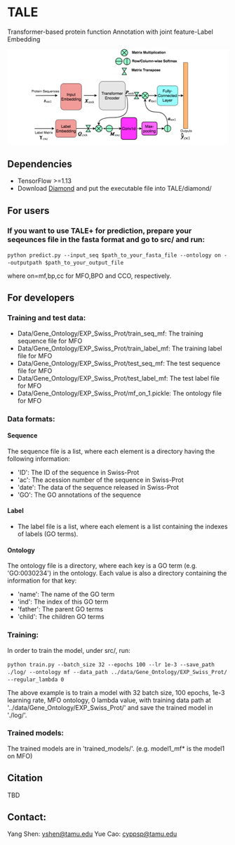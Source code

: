 # TALE
Transformer-based protein function Annotation with joint feature-Label Embedding


![TALE Architecture](/ProteinFuncPred.png)

## Dependencies
* TensorFlow >=1.13
* Download [Diamond](http://www.diamondsearch.org/index.php) and put the executable file into TALE/diamond/


## For users
### If you want to use TALE+ for prediction, prepare your seqeunces file in the fasta format and go to src/ and run:
`python predict.py --input_seq $path_to_your_fasta_file --ontology on --outputpath $path_to_your_output_file`

where on=mf,bp,cc for MFO,BPO and CCO, respectively.

## For developers
### Training and test data:
* Data/Gene_Ontology/EXP_Swiss_Prot/train_seq_mf: The training sequence file for MFO 
* Data/Gene_Ontology/EXP_Swiss_Prot/train_label_mf: The training label file for MFO
* Data/Gene_Ontology/EXP_Swiss_Prot/test_seq_mf: The test sequence file for MFO
* Data/Gene_Ontology/EXP_Swiss_Prot/test_label_mf: The test label file for MFO
* Data/Gene_Ontology/EXP_Swiss_Prot/mf_on_1.pickle: The ontology file for MFO

### Data formats:
#### Sequence
The sequence file is a list, where each element is a directory having the following information:
* 'ID': The ID of the sequence in Swiss-Prot
* 'ac': The acession number of the sequence in Swiss-Prot
* 'date': The data of the sequence released in Swiss-Prot
* 'GO':  The GO annotations of the sequence
#### Label 
* The label file is a list, where each element is a list containing the indexes of labels (GO terms).
#### Ontology 
The ontology file is a directory, where each key is a GO term (e.g. 'GO:0030234') in the ontology. Each value is also a directory containing the information for that key:
* 'name': The name of the GO term
* 'ind':  The index of this GO term
* 'father': The parent GO terms
* 'child': The children GO terms

### Training:
In order to train the model, under src/, run:

`python train.py --batch_size 32 --epochs 100 --lr 1e-3 --save_path ./log/ --ontology mf --data_path ../data/Gene_Ontology/EXP_Swiss_Prot/ --regular_lambda 0`

The above example is to train a model with 32 batch size, 100 epochs, 1e-3 learning rate, MFO ontology, 0 lambda value, with training data path at '../data/Gene_Ontology/EXP_Swiss_Prot/' and save the trained model in './log/'.

### Trained models:
The trained models are in 'trained_models/'. (e.g. model1_mf* is the model1 on MFO)


## Citation
TBD


## Contact:
Yang Shen: yshen@tamu.edu
Yue Cao:  cyppsp@tamu.edu
